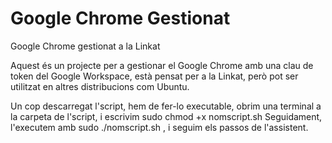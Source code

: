 # Google Chrome Gestionat
Google Chrome gestionat a la Linkat

Aquest és un projecte per a gestionar el Google Chrome amb una clau de token del Google Workspace, està pensat per a la Linkat, però pot ser utilitzat en altres distribucions com Ubuntu.

Un cop descarregat l'script, hem de fer-lo executable, obrim una terminal a la carpeta de l'script, i escrivim sudo chmod +x nomscript.sh
Seguidament, l'executem amb sudo ./nomscript.sh , i seguim els passos de l'assistent.
